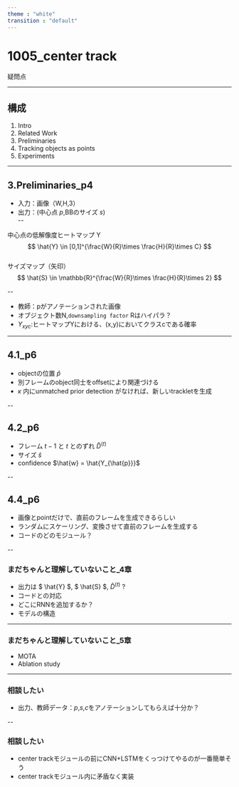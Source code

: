 ```yaml
---
theme : "white"
transition : "default"
---
```


# 1005_center track

疑問点

---

## 構成
1. Intro
2. Related Work
3. Preliminaries
4. Tracking objects as points
5. Experiments

---

## 3.Preliminaries_p4
- 入力：画像（W,H,3）
- 出力：(中心点 $p$,BBのサイズ $s$)    
--

中心点の低解像度ヒートマップ Y   $$ \hat{Y} \in [0,1]^{\frac{W}{R}\times \frac{H}{R}\times C} $$  
サイズマップ（矢印）
$$ \hat{S} \in \mathbb{R}^{\frac{W}{R}\times \frac{H}{R}\times 2} $$

--

- 教師：pがアノテーションされた画像
- オブジェクト数N,`downsampling factor` Rはハイパラ？
- $Y_{xyc}$:ヒートマップYにおける、(x,y)においてクラスcである確率

---

## 4.1_p6
- objectの位置 $\hat{p}$    
- 別フレームのobject同士をoffsetにより関連づける
- $\kappa$ 内にunmatched prior detection がなければ、新しいtrackletを生成

--

## 4.2_p6
- フレーム $t-1$ と $t$ とのずれ $\hat{D}^{(t)}$    
- サイズ $\hat{s}$
- confidence $\hat{w} = \hat{Y_{\hat{p}}}$

--

## 4.4_p6

- 画像とpointだけで、直前のフレームを生成できるらしい
- ランダムにスケーリング、変換させて直前のフレームを生成する
- コードのどのモジュール？

--


### まだちゃんと理解していないこと_4章
- 出力は $ \hat{Y} $, $ \hat{S} $,  $\hat{D}^{(t)}$ ?
- コードとの対応
- どこにRNNを追加するか？
- モデルの構造

---

### まだちゃんと理解していないこと_5章
- MOTA
- Ablation study

---

### 相談したい
- 出力、教師データ：$p$,$s$,$c$をアノテーションしてもらえば十分か？

--

### 相談したい
- center trackモジュールの前にCNN+LSTMをくっつけてやるのが一番簡単そう
- center trackモジュール内に矛盾なく実装